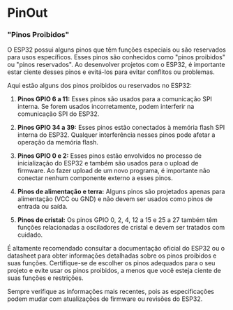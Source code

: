 # PinOut

### "Pinos Proibidos"
O ESP32 possui alguns pinos que têm funções especiais ou são reservados para usos específicos. Esses pinos são conhecidos como "pinos proibidos" ou "pinos reservados". Ao desenvolver projetos com o ESP32, é importante estar ciente desses pinos e evitá-los para evitar conflitos ou problemas.

Aqui estão alguns dos pinos proibidos ou reservados no ESP32:

1. **Pinos GPIO 6 a 11:** Esses pinos são usados para a comunicação SPI interna. Se forem usados ​​incorretamente, podem interferir na comunicação SPI do ESP32.

2. **Pinos GPIO 34 a 39:** Esses pinos estão conectados à memória flash SPI interna do ESP32. Qualquer interferência nesses pinos pode afetar a operação da memória flash.

3. **Pinos GPIO 0 e 2:** Esses pinos estão envolvidos no processo de inicialização do ESP32 e também são usados para o upload de firmware. Ao fazer upload de um novo programa, é importante não conectar nenhum componente externo a esses pinos.

4. **Pinos de alimentação e terra:** Alguns pinos são projetados apenas para alimentação (VCC ou GND) e não devem ser usados como pinos de entrada ou saída.

5. **Pinos de cristal:** Os pinos GPIO 0, 2, 4, 12 a 15 e 25 a 27 também têm funções relacionadas a osciladores de cristal e devem ser tratados com cuidado.

É altamente recomendado consultar a documentação oficial do ESP32 ou o datasheet para obter informações detalhadas sobre os pinos proibidos e suas funções. Certifique-se de escolher os pinos adequados para o seu projeto e evite usar os pinos proibidos, a menos que você esteja ciente de suas funções e restrições.

Sempre verifique as informações mais recentes, pois as especificações podem mudar com atualizações de firmware ou revisões do ESP32.
